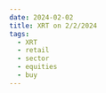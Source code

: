 ```yaml
---
date: 2024-02-02
title: XRT on 2/2/2024
tags: 
  - XRT
  - retail
  - sector
  - equities
  - buy
---
```

<div class="post">
<snapshot-grid 
    :reports="['2024/02/01/CTA/XRT', '2024/02/02/CTA/XRT', '2024/02/02/MTP/XRT']"
    chart="2024/02/02/Chart/XRT"
/>
<p>

</p>
<p>

</p>
</div>